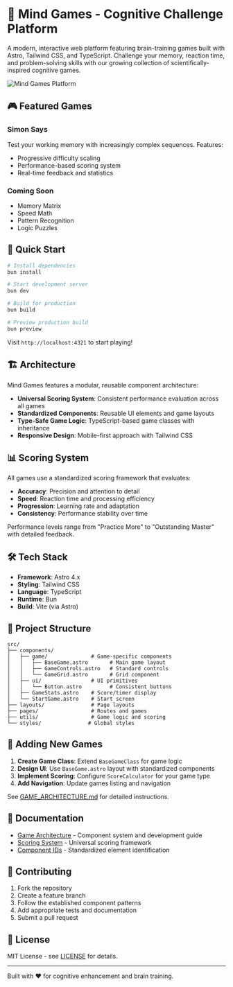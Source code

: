 # 🧠 Mind Games - Cognitive Challenge Platform

A modern, interactive web platform featuring brain-training games built with Astro, Tailwind CSS, and TypeScript. Challenge your memory, reaction time, and problem-solving skills with our growing collection of scientifically-inspired cognitive games.

![Mind Games Platform](https://github.com/hectorromerodev/mind-games/src/assets/preview.png)

## 🎮 **Featured Games**

### Simon Says
Test your working memory with increasingly complex sequences. Features:
- Progressive difficulty scaling
- Performance-based scoring system
- Real-time feedback and statistics

### Coming Soon
- Memory Matrix
- Speed Math
- Pattern Recognition
- Logic Puzzles

## 🚀 **Quick Start**

```bash
# Install dependencies
bun install

# Start development server
bun dev

# Build for production
bun build

# Preview production build
bun preview
```

Visit `http://localhost:4321` to start playing!

## 🏗️ **Architecture**

Mind Games features a modular, reusable component architecture:

- **Universal Scoring System**: Consistent performance evaluation across all games
- **Standardized Components**: Reusable UI elements and game layouts
- **Type-Safe Game Logic**: TypeScript-based game classes with inheritance
- **Responsive Design**: Mobile-first approach with Tailwind CSS

## 📊 **Scoring System**

All games use a standardized scoring framework that evaluates:
- **Accuracy**: Precision and attention to detail
- **Speed**: Reaction time and processing efficiency
- **Progression**: Learning rate and adaptation
- **Consistency**: Performance stability over time

Performance levels range from "Practice More" to "Outstanding Master" with detailed feedback.

## 🛠️ **Tech Stack**

- **Framework**: Astro 4.x
- **Styling**: Tailwind CSS
- **Language**: TypeScript
- **Runtime**: Bun
- **Build**: Vite (via Astro)

## 📁 **Project Structure**

```
src/
├── components/
│   ├── game/              # Game-specific components
│   │   ├── BaseGame.astro       # Main game layout
│   │   ├── GameControls.astro   # Standard controls
│   │   └── GameGrid.astro       # Grid component
│   ├── ui/                # UI primitives
│   │   └── Button.astro         # Consistent buttons
│   ├── GameStats.astro    # Score/timer display
│   └── StartGame.astro    # Start screen
├── layouts/               # Page layouts
├── pages/                 # Routes and games
├── utils/                 # Game logic and scoring
└── styles/               # Global styles
```

## 🎯 **Adding New Games**

1. **Create Game Class**: Extend `BaseGameClass` for game logic
2. **Design UI**: Use `BaseGame.astro` layout with standardized components
3. **Implement Scoring**: Configure `ScoreCalculator` for your game type
4. **Add Navigation**: Update games listing and navigation

See [GAME_ARCHITECTURE.md](./GAME_ARCHITECTURE.md) for detailed instructions.

## 📖 **Documentation**

- [Game Architecture](./GAME_ARCHITECTURE.md) - Component system and development guide
- [Scoring System](./SCORING_SYSTEM.md) - Universal scoring framework
- [Component IDs](./COMPONENT_IDS.md) - Standardized element identification

## 🤝 **Contributing**

1. Fork the repository
2. Create a feature branch
3. Follow the established component patterns
4. Add appropriate tests and documentation
5. Submit a pull request

## 📄 **License**

MIT License - see [LICENSE](./LICENSE) for details.

---

Built with ❤️ for cognitive enhancement and brain training.
